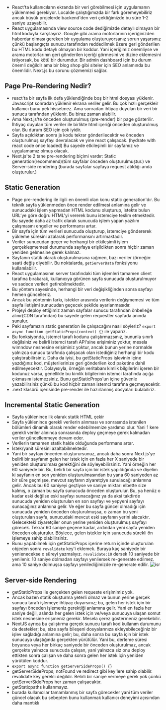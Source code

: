 - React'ta kullanıcıların ekranda bir veri görebilmesi için uygulamanın yüklenmesi gerekiyor. Localde çalıştığımızda bir fark göremeyebiliriz ancak büyük projelerde backend'den veri çektiğimizde bu süre 1-2 saniye uzayabilir.
- React uygulamasında view source code dediğimizde detaylı olmayan bir html koduyla karşılaşırız.
  Google gibi arama motorlarının içeriğinizden haberdar olması gereken bir uygulama oluşturuyorsanız sorun yaşarsınız çünkü başlangıçta sunucu tarafından reddedilmek üzere geri gönderilen bu HTML kodu detaylı olmayan bir koddur. Yani içeriğimiz önemliyse ve arama motorlarının geri gönderilen içeriği görmesini ve dizine eklemesini istiyorsak, bu kötü bir durumdur. Bir admin dashboard için bu durum önemli değildir ama bir blog shop gibi siteler için SEO anlamında bu önemlidir. Next.js bu sorunu çözmemizi sağlar.

## Page Pre-Rendering Nedir?

- react'ta bir sayfa ilk defa yüklendiğinde boş bir html dosyası yüklenir. Javascript sonradan yüklenir ekrana veriler gelir. Bu çok hızlı gerçekleir kullanıcı bunu pek hissetmez. Ama sonradan ihtiyaç duyulan bir veri bir sunucu tarafından yüklenir. Bu biraz zaman alabilir.
- Ama Next.js'te önceden oluşturulmuş (pre-render) bir page gösterilir. İhtiyaç duyulan tüm veriler ile birlikte html içeriği önceden oluşturulmuş olur. Bu durum SEO için çok iyidir.
- Sayfa açıldıktan sonra js kodu tekrar gönderilecektir ve önceden oluşturulmuş sayfayı devralacak ve yine react çalışacak. (hydrate with react code once loaded) Bu sayede etkileşimli bir sayfamız ve uygulamamız olmuş olacak.
- Next.js'te 2 tane pre-rendering biçimi vardır: Static generation(recommend)(tüm sayfalar önceden oluşturulmuştur.) ve Server-side rendering (burada sayfalar sayfaya request atıldığı anda oluşturulur.)

## Static Generation

- Page pre-rendering ile ilgili en önemli olan konu static generation'dır. Bu teknik sayfa yüklenmeden önce render edilmesi anlamına gelir ve sunucudaki işlem yapmadan HTML kodunu oluşturup, istekte bulun URL’ye göre doğru HTML’yi vererek bunu istemciye teslim etmektedir. Bu sayede daha az trafik olarak sunucuda işlem yapan yazılım çalışmasını engeller ve performansı artar.
- Bir sayfa için tüm verileri sunucuda oluşturup, istemciye göndererek yükleme süresini azalarak performansını artırmaktadır.
- Veriler sunucudan geçer ve herhangi bir etkileşimli işlem gerçekleşmemesi durumunda sayfaya erişildikten sonra hiçbir zaman yeniden gelmesine gerek kalmaz.
- Sayfanın statik olarak oluşturulmasına rağmen, bazı veriler (örneğin: saat) değiş diyebilir. Bu noktalarda, `getServerData` fonksiyonu kullanılabilir.
- React uygulamasının server tarafındaki tüm işlemleri tamamen client tarafına bırakarak, kullanıcıya görünen sayfa sunucuda oluşturulmuyor ve sadece verileri getirebilmektedir.
- Bu yöntem sayesinde, herhangi bir veri değişikliğinden sonra sayfayı hemen güncelleriz.
- Ancak bu yöntemin farkı, istekler arasında verilerin değişmemesi ve tüm sayfa iletişimi sunucudan geçecek şekilde ayarlanmasıdır.
- Projeyi deploy ettiğimiz zaman sayfalar sunucu tarafından önbelleğe alınır(CDN tarafından) bu sayede gelen requestler sayfada anında sunulur.
- Peki sayfamızın static generation ile çalışacağını nasıl söyleriz? `export async function getStaticProps(context) {}` ile yaparız.
- Bu fonksiyonda, istemci tarafı kodunu çalıştırmazsınız, bununla sınırlı değilsiniz ve belirli istemci tarafı API'sine erişiminiz yoktur, mesela wimndow nesnesine erişiminiz yoktur, ancak bunun yerine normalde yalnızca sunucu tarafında çalışacak olan istediğiniz herhangi bir kodu çalıştırabilirsiniz. Daha da iyisi, bu getStaticProps işlevinin içine yazdığınız kod, müşterilerinize geri gönderilen kod paketine dahil edilmeyecektir. Dolayısıyla, örneğin veritabanı kimlik bilgilerini içeren bir kodunuz varsa, genellikle bu kimlik bilgilerinin istemci tarafında açığa çıkmasını istemezsiniz. Bunu getStaticProps'un içine güvenle yazabilirsiniz çünkü bu kod hiçbir zaman istemci tarafına geçmeyecektir.
- .next klasörü içerisinde pre-render ile hazırlanmış dosyaları bulabiliriz.

## Incremental Static Generation

- Sayfa yüklenince ilk olarak statik HTML çekir
- Sayfa yüklenince gerekli verilerin alınması ve sonrasında istenilen bölümleri dinamik olarak render edebilmemize yardımcı olur. Yani 1 kere gerekli veriler alınınca sonrasında deploy geçmeye gerek kalmadan veriler güncellenmeye devam eder.
- Verilerin tamamen statik halde olduğunda performans artar.
- İstek/yanit süresini azaltabilmektedir.
- Yani bir sayfayı önceden oluşturursunuz, ancak daha sonra Next.js'ye belirli bir sayfanın gelen her istek için en fazla her X saniyede bir yeniden oluşturulması gerektiğini de söyleyebilirsiniz. Yani örneğin her 60 saniyede bir. Bu, belirli bir sayfa için bir istek yapıldığında ve diyelim ki sayfanın en son yeniden oluşturulmasından bu yana 60 saniyeden az bir süre geçmişse, mevcut sayfanın ziyaretçiye sunulacağı anlamına gelir. Ancak bu 60 saniyeyi geçtiyse ve saniye miktarı elbette size kalmış, o zaman bu sayfa sunucuda önceden oluşturulur. Bu, ya henüz o kadar eski değilse eski sayfayı sunacağınız ya da aksi takdirde sunucuda yeniden oluşturulan en son sayfayı ve yepyeni sayfayı sunacağınız anlamına gelir. Ve eğer bu sayfa güncel olmadığı için sunucuda yeniden önceden oluşturulmuşsa, o zaman bu yeni oluşturulan sayfa, sunucudaki mevcut eski sayfanın yerini alacaktır. Gelecekteki ziyaretçiler onun yerine yeniden oluşturulmuş sayfayı görecek. Tekrar 60 saniye geçene kadar, ardından yeni sayfa yeniden önceden oluşturulur. Böylece, gelen istekler için sunucuda sürekli ön işlemeye sahip olabilirsiniz.
- Bunu yapabilmek için getStaticProps içerine return içinde oluşturulan objeden sonra `revalidate` key'i eklemek. Buraya kaç saniyede bir yenienecekse o süreyi yazmalıyız. `revalidate:10` dersek 10 saniyede bir yenilenir. 10 saniye dolmadan sayfayı yenliersek re-generate edilmez. ama 10 saniye dolmuşsa sayfayı yenilediğimizde re-generate edilir.
  ![isr](./styles/isr.png)

## Server-side Rendering

- getStaticProps ile gerçekten gelen requeste erişimimiz yok.
- Ancak bazen statik oluşturma yeterli olmaz ve bunun yerine gerçek sunucu tarafı işlemeye ihtiyaç duyarsınız; bu, gelen her istek için bir sayfayı önceden işlemeniz gerektiği anlamına gelir. Yani en fazla her saniye değil, aslında her gelen istek için ve/veya sunucuya ulaşan somut istek nesnesine erişmeniz gerekir. Mesela çerez göstermeniz gerekebilir.
- NextJS ayrıca bu çalıştırma gerçek sunucu tarafı kod kullanım durumunu da destekler; bu, size sayfa bileşeni dosyalarınıza ekleyebileceğiniz bir işlev sağladığı anlamına gelir; bu, daha sonra bu sayfa için bir istek sunucuya ulaştığında gerçekten yürütülür. Yani bu, derleme süresi boyunca veya her birkaç saniyede bir önceden oluşturulmaz, ancak gerçekte yalnızca sunucuda çalışan, yani yalnızca siz onu deploy ettikten sonra çalışan ve daha sonra gelen her istek için yeniden yürütülen koddur.
- `export async function getServerSideProps() {}`
- getServerSideProps; notFound ve redirect gibi key'lere sahip olabilir. revalidate key gerekli değildir. Belirli bir saniye vermeye gerek yok çünkü getServerSideProps her zaman çalışacaktır.
- getStaticpaths kullanmayız.
- burada kullanıcılar tamamlanmış bir sayfa görecekler yani tüm veriler güncel olacak bu sebepten bunu kullanmak kullanıcı deneyimi açısından daha mantıklı
